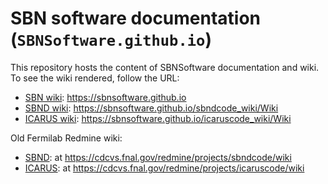 # SBN software documentation (`SBNSoftware.github.io`)

This repository hosts the content of SBNSoftware documentation and wiki.
To see the wiki rendered, follow the URL:
* [SBN wiki](https://sbnsoftware.github.io): https://sbnsoftware.github.io
* [SBND wiki](https://sbnsoftware.github.io/sbndcode_wiki/Wiki): https://sbnsoftware.github.io/sbndcode_wiki/Wiki
* [ICARUS wiki](https://sbnsoftware.github.io/icaruscode_wiki/Wiki): https://sbnsoftware.github.io/icaruscode_wiki/Wiki


Old Fermilab Redmine wiki:
* [SBND](https://cdcvs.fnal.gov/redmine/projects/sbndcode/wiki): at https://cdcvs.fnal.gov/redmine/projects/sbndcode/wiki
* [ICARUS](https://cdcvs.fnal.gov/redmine/projects/icaruscode/wiki): at https://cdcvs.fnal.gov/redmine/projects/icaruscode/wiki

